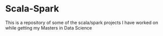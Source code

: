 # Scala-Spark
This is a repository of some of the scala/spark projects I have worked on while getting my Masters in Data Science
